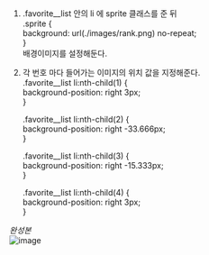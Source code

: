 <!-- sprite 이미지 --><br><br>

1. .favorite__list 안의 li 에 sprite 클래스를 준 뒤 <br>
    .sprite {<br>
      background: url(./images/rank.png) no-repeat;<br>
    }<br>
    배경이미지를 설정해둔다.<br>

2. 각 번호 마다 들어가는 이미지의 위치 값을 지정해준다.<br>
   .favorite__list li:nth-child(1) {<br>
    background-position: right 3px;<br>
  }<br>

      .favorite__list li:nth-child(2) {<br>
        background-position: right -33.666px;<br>
      }<br>


      .favorite__list li:nth-child(3) {<br>
        background-position: right -15.333px;<br>
      }<br>


      .favorite__list li:nth-child(4) {<br>
        background-position: right 3px;<br>
      }<br>

*완성본*<br>
![image](https://github.com/seonyeongyoon/home-work/assets/66238849/b9b6dc5e-2010-4f2e-9bba-045cde7b3f85)

